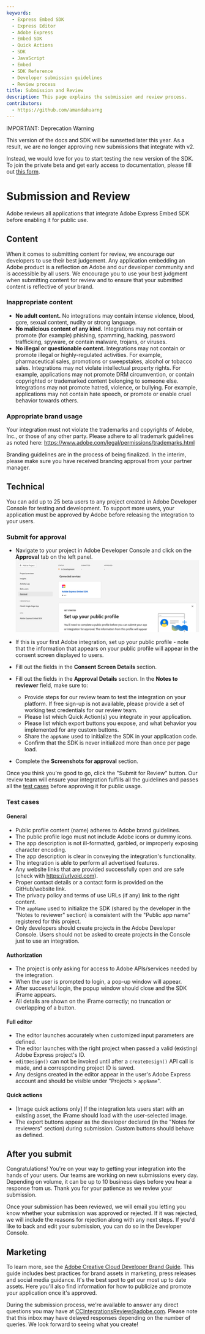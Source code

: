 ```yaml
---
keywords:
  - Express Embed SDK
  - Express Editor
  - Adobe Express
  - Embed SDK
  - Quick Actions
  - SDK
  - JavaScript
  - Embed
  - SDK Reference
  - Developer submission guidelines
  - Review process
title: Submission and Review
description: This page explains the submission and review process.
contributors:
  - https://github.com/amandahuarng
---
```

<InlineAlert variant="warning" slots="header, text1, text2" />

IMPORTANT: Deprecation Warning

This version of the docs and SDK will be sunsetted later this year. As a result, we are no longer approving new submissions that integrate with v2.

Instead, we would love for you to start testing the new version of the SDK. To join the private beta and get early access to documentation, please fill out [this form](https://airtable.com/shryiOk1VwoWxUCZs?prefill_Platform=Adobe%20Express%20Embed%20SDK&hide_Platform=true).

# Submission and Review

Adobe reviews all applications that integrate Adobe Express Embed SDK before enabling it for public use.

<!-- ## Legal

Terms of use - coming soon -->

## Content

When it comes to submitting content for review, we encourage our developers to use their best judgement. Any application embedding an Adobe product is a reflection on Adobe and our developer community and is accessible by all users. We encourage you to use your best judgment when submitting content for review and to ensure that your submitted content is reflective of your brand.

### Inappropriate content

* __No adult content.__
No integrations may contain intense violence, blood, gore, sexual content, nudity or strong language.
* __No malicious content of any kind.__
Integrations may not contain or promote (for example) phishing, spamming, hacking, password trafficking, spyware, or contain malware, trojans, or viruses.
* __No illegal or questionable content.__
Integrations may not contain or promote illegal or highly-regulated activities. For example, pharmaceutical sales, promotions or sweepstakes, alcohol or tobacco sales. Integrations may not violate intellectual property rights. For example, applications may not promote DRM circumvention, or contain copyrighted or trademarked content belonging to someone else. Integrations may not promote hatred, violence, or bullying. For example, applications may not contain hate speech, or promote or enable cruel behavior towards others.

### Appropriate brand usage

Your integration must not violate the trademarks and copyrights of Adobe, Inc., or those of any other party. Please adhere to all trademark guidelines as noted here: <https://www.adobe.com/legal/permissions/trademarks.html>

Branding guidelines are in the process of being finalized. In the interim, please make sure you have received branding approval from your partner manager.

## Technical

You can add up to 25 beta users to any project created in Adobe Developer Console for testing and development. To support more users, your application must be approved by Adobe before releasing the integration to your users.

### Submit for approval

* Navigate to your project in Adobe Developer Console and click on the __Approval__ tab on the left panel. ![Approval Pic 1](approval1.png)
* If this is your first Adobe integration, set up your public profile - note that the information that appears on your public profile will appear in the consent screen displayed to users.

* Fill out the fields in the __Consent Screen Details__ section.

* Fill out the fields in the __Approval Details__ section. In the __Notes to reviewer__ field, make sure to:
  * Provide steps for our review team to test the integration on your platform. If free sign-up is not available, please provide a set of working test credentials for our review team.
  * Please list which Quick Action(s) you integrate in your application.
  * Please list which export buttons you expose, and what behavior you implemented for any custom buttons.
  * Share the `appName` used to initialize the SDK in your application code.
  * Confirm that the SDK is never initialized more than once per page load.

* Complete the __Screenshots for approval__ section.

Once you think you're good to go, click the "Submit for Review" button. Our review team will ensure your integration fulfills all the guidelines and passes all the [test cases](#test-cases) before approving it for public usage.

### Test cases

#### General

* Public profile content (name) adheres to Adobe brand guidelines.
* The public profile logo must not include Adobe icons or dummy icons.
* The app description is not ill-formatted, garbled, or improperly exposing character encoding.
* The app description is clear in conveying the integration's functionality.
* The integration is able to perform all advertised features.
* Any website links that are provided successfully open and are safe (check with <https://urlvoid.com>).
* Proper contact details or a contact form is provided on the GitHub/website link.
* The privacy policy and terms of use URLs (if any) link to the right content.
* The `appName` used to initialize the SDK (shared by the developer in the "Notes to reviewer" section) is consistent with the "Public app name" registered for this project.
* Only developers should create projects in the Adobe Developer Console. Users should not be asked to create projects in the Console just to use an integration.

#### Authorization

* The project is only asking for access to Adobe APIs/services needed by the integration.
* When the user is prompted to login, a pop-up window will appear.
* After successful login, the popup window should close and the SDK iFrame appears.
* All details are shown on the iFrame correctly; no truncation or overlapping of a button.

#### Full editor

* The editor launches accurately when customized input parameters are defined.
* The editor launches with the right project when passed a valid (existing) Adobe Express project's ID.
* `editDesign()` can not be invoked until after a `createDesign()` API call is made, and a corresponding project ID is saved.
* Any designs created in the editor appear in the user's Adobe Express account and should be visible under "Projects > `appName`".

#### Quick actions

* [Image quick actions only] If the integration lets users start with an existing asset, the iFrame should load with the user-selected image.
* The export buttons appear as the developer declared (in the "Notes for reviewers" section) during submission. Custom buttons should behave as defined.

## After you submit

Congratulations! You're on your way to getting your integration into the hands of your users. Our teams are working on new submissions every day. Depending on volume, it can be up to 10 business days before you hear a response from us. Thank you for your patience as we review your submission.

Once your submission has been reviewed, we will email you letting you know whether your submission was approved or rejected. If it was rejected, we will include the reasons for rejection along with any next steps. If you'd like to back and edit your submission, you can do so in the Developer Console.

## Marketing

To learn more, see the [Adobe Creative Cloud Developer Brand Guide](https://partners.adobe.com/content/dam/tep_assets/public/public_1/documents/Adobe-Creative-Cloud-Developer-Brand-Guide.pdf). This guide includes best practices for brand assets in marketing, press releases and social media guidance. It's the best spot to get our most up to date assets. Here you'll also find information for how to publicize and promote your application once it's approved.

During the submission process, we're available to answer any direct questions you may have at CCIntegrationsReview@adobe.com. Please note that this inbox may have delayed responses depending on the number of queries. We look forward to seeing what you create!
